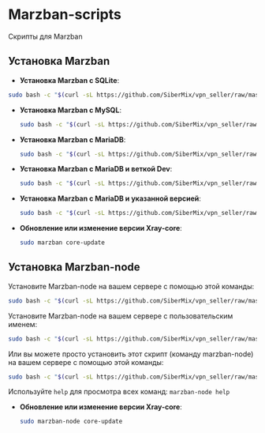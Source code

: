 # Marzban-scripts
Скрипты для Marzban

## Установка Marzban
- **Установка Marzban с SQLite**:

```bash
sudo bash -c "$(curl -sL https://github.com/SiberMix/vpn_seller/raw/master/Marzban-scripts-master/marzban.sh)" @ install
```

- **Установка Marzban с MySQL**:

  ```bash
  sudo bash -c "$(curl -sL https://github.com/SiberMix/vpn_seller/raw/master/Marzban-scripts-master/marzban.sh)" @ install --database mysql
  ```

- **Установка Marzban с MariaDB**:

  ```bash
  sudo bash -c "$(curl -sL https://github.com/SiberMix/vpn_seller/raw/master/Marzban-scripts-master/marzban.sh)" @ install --database mariadb
  ```
  
- **Установка Marzban с MariaDB и веткой Dev**:

  ```bash
  sudo bash -c "$(curl -sL https://github.com/SiberMix/vpn_seller/raw/master/Marzban-scripts-master/marzban.sh)" @ install --database mariadb --dev
  ```

- **Установка Marzban с MariaDB и указанной версией**:

  ```bash
  sudo bash -c "$(curl -sL https://github.com/SiberMix/vpn_seller/raw/master/Marzban-scripts-master/marzban.sh)" @ install --database mariadb --version v0.5.2
  ```

- **Обновление или изменение версии Xray-core**:

  ```bash
  sudo marzban core-update
  ```


## Установка Marzban-node
Установите Marzban-node на вашем сервере с помощью этой команды:
```bash
sudo bash -c "$(curl -sL https://github.com/SiberMix/vpn_seller/raw/master/Marzban-scripts-master/marzban-node.sh)" @ install
```
Установите Marzban-node на вашем сервере с пользовательским именем:
```bash
sudo bash -c "$(curl -sL https://github.com/SiberMix/vpn_seller/raw/master/Marzban-scripts-master/marzban-node.sh)" @ install --name marzban-node2
```
Или вы можете просто установить этот скрипт (команду marzban-node) на вашем сервере с помощью этой команды:
```bash
sudo bash -c "$(curl -sL https://github.com/SiberMix/vpn_seller/raw/master/Marzban-scripts-master/marzban-node.sh)" @ install-script
```

Используйте `help` для просмотра всех команд:
```marzban-node help```

- **Обновление или изменение версии Xray-core**:

  ```bash
  sudo marzban-node core-update
  ```

